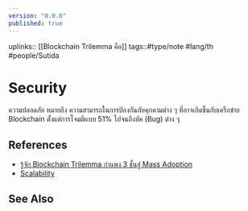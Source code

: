 ```yaml
---
version: "0.0.0"
published: true
---
```

uplinks:: [[Blockchain Trilemma คือ]]
tags::#type/note #lang/th #people/Sutida

# Security
ความปลอดภัย หมายถึง ความสามารถในการป้องกันภัยคุกคามต่าง ๆ ที่อาจเกิดขึ้นกับเครือข่าย Blockchain  ตั้งแต่การโจมตีแบบ 51% ไปจนถึงบัค (Bug) ต่าง ๆ

## References
- [รู้จัก Blockchain Trilemma กำแพง 3 ชั้นสู่ Mass Adoption](https://www.finnomena.com/bitkub/blockchain-trilemma/)
- [Scalability](https://www.blockdit.com/posts/61964330e8655f0d7e1cbc47)
## See Also
